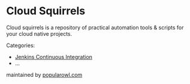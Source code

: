 # Cloud Squirrels

Cloud squirrels is a repository of practical automation tools & scripts for your cloud native projects.

Categories:

* [Jenkins Continuous Integration](/jenkins)
* ...

maintained by [popularowl.com](https://www.popularowl.com/)